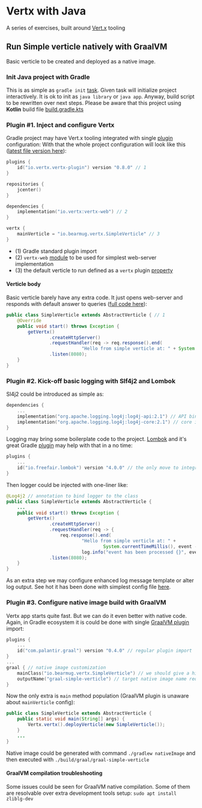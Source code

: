 # Vertx with Java
A series of exercises, built around [Vert.x](https://vertx.io/) tooling

## Run Simple verticle natively with GraalVM
Basic verticle to be created and deployed as a native image.

### Init Java project with Gradle
This is as simple as `gradle init` [task](https://docs.gradle.org/current/userguide/build_init_plugin.html#sec:build_init_tasks).
Given task will initialize project interactively. It is ok to init as `java library` or `java app`. Anyway, build script 
to be rewritten over next steps. Please be aware that this project using **Kotlin** build file 
[build.gradle.kts](./build.gradle.kts)

### Plugin #1. Inject and configure Vertx
Gradle project may have Vert.x tooling integrated with single [plugin](https://plugins.gradle.org/plugin/io.vertx.vertx-plugin) configuration:
With that the whole project configuration will look like this ([latest file version here](./build.gradle.kts)):
```kotlin
plugins {
    id("io.vertx.vertx-plugin") version "0.8.0" // 1
}

repositories {
    jcenter()
}

dependencies {
    implementation("io.vertx:vertx-web") // 2
}

vertx {
    mainVerticle = "io.bearmug.vertx.SimpleVerticle" // 3
}
```
- (1) Gradle standard plugin import
- (2) `vertx-web` [module](https://vertx.io/docs/vertx-web/js/) to be used for simplest web-server implementation
- (3) the default verticle to run defined as a `vertx` plugin [property](https://github.com/jponge/vertx-gradle-plugin#using-kotlin-dsl)

#### Verticle body
Basic verticle barely have any extra code. It just opens web-server and responds with default
answer to queries ([full code here](./src/main/java/io/bearmug/vertx/SimpleVerticle.java)):
```java
public class SimpleVerticle extends AbstractVerticle { // 1
    @Override
    public void start() throws Exception {
        getVertx()
                .createHttpServer()
                .requestHandler(req -> req.response().end(
                            "Hello from simple verticle at: " + System.currentTimeMillis()))
                .listen(8080);
    }
}
```

### Plugin #2. Kick-off basic logging with Slf4j2 and Lombok
Sl4j2 could be introduced as simple as:
```kotlin
dependencies {
    ...
    implementation("org.apache.logging.log4j:log4j-api:2.1") // API bindings
    implementation("org.apache.logging.log4j:log4j-core:2.1") // core implementation
}
```

Logging may bring some boilerplate code to the project. [Lombok](https://projectlombok.org/) and it's
great Gradle [plugin](https://plugins.gradle.org/plugin/io.freefair.lombok) may help with that in a no time:
```kotlin
plugins {
    ...
    id("io.freefair.lombok") version "4.0.0" // the only move to integrate Lombok to the project
}
```

Then logger could be injected with one-liner like:
```java
@Log4j2 // annotation to bind logger to the class
public class SimpleVerticle extends AbstractVerticle {
    ...
    public void start() throws Exception {
        getVertx()
                .createHttpServer()
                .requestHandler(req -> {
                    req.response().end(
                            "Hello from simple verticle at: " +
                                    System.currentTimeMillis(), event ->
                            log.info("event has been processed {}", event));})  // log member could be used right away
                .listen(8080);
    }
}
```

As an extra step we may configure enhanced log message template or alter log output. See hot it has been done
with simplest config file [here](./src/main/resources/log4j2.xml).

### Plugin #3. Configure native image build with GraalVM
Vertx app starts quite fast. But we can do it even better with native code. Again, in Gradle ecosystem it is could be
done with single [GraalVM plugin](https://plugins.gradle.org/plugin/com.palantir.graal) import:
```kotlin
plugins {
    ...
    id("com.palantir.graal") version "0.4.0" // regular plugin import
}
...
graal { // native image customization
    mainClass("io.bearmug.vertx.SimpleVerticle") // we should give a hint about main class to execute
    outputName("graal-simple-verticle") // target native image name required
}
```

Now the only extra is `main` method population (GraalVM plugin is unaware about `mainVerticle` config):
```java
public class SimpleVerticle extends AbstractVerticle {
    public static void main(String[] args) {
        Vertx.vertx().deployVerticle(new SimpleVerticle());
    }
    ...
}
```
Native image could be generated with command `./gradlew nativeImage` and then executed with `./build/graal/graal-simple-verticle`

#### GraalVM compilation troubleshooting 
Some issues could be seen for GraalVM native compilation. Some of them are resolvable over extra development
tools setup: `sudo apt install zliblg-dev`
